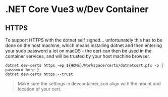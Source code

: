 # .NET Core Vue3 w/Dev Container

## HTTPS
To support HTTPS with the dotnet self signed... unfortunately this has to be done on the host machine, which means installing dotnet and then entering your sudo password a lot on macOS - the cert can then be used in the container services, and will be trusted by your host machine browser.

```
dotnet dev-certs https -ep ${HOME}/Workspace/certs/dotnetcert.pfx -p { password here }
dotnet dev-certs https --trust
```

> Make sure the settings in devcontainer.json align with the mount and location of your cert.
